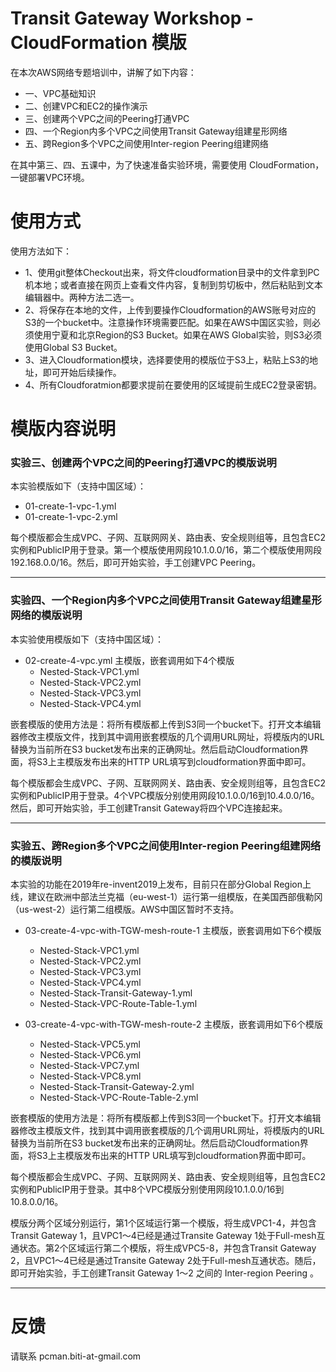 # Transit Gateway Workshop - CloudFormation 模版

在本次AWS网络专题培训中，讲解了如下内容：

- 一、VPC基础知识
- 二、创建VPC和EC2的操作演示
- 三、创建两个VPC之间的Peering打通VPC
- 四、一个Region内多个VPC之间使用Transit Gateway组建星形网络
- 五、跨Region多个VPC之间使用Inter-region Peering组建网络

在其中第三、四、五课中，为了快速准备实验环境，需要使用 CloudFormation，一键部署VPC环境。

# 使用方式

使用方法如下：

- 1、使用git整体Checkout出来，将文件cloudformation目录中的文件拿到PC机本地；或者直接在网页上查看文件内容，复制到剪切板中，然后粘贴到文本编辑器中。两种方法二选一。
- 2、将保存在本地的文件，上传到要操作Cloudformation的AWS账号对应的S3的一个bucket中。注意操作环境需要匹配。如果在AWS中国区实验，则必须使用宁夏和北京Region的S3 Bucket。如果在AWS Global实验，则S3必须使用Global S3 Bucket。
- 3、进入Cloudformation模块，选择要使用的模版位于S3上，粘贴上S3的地址，即可开始后续操作。
- 4、所有Cloudforatmion都要求提前在要使用的区域提前生成EC2登录密钥。

# 模版内容说明

### 实验三、创建两个VPC之间的Peering打通VPC的模版说明

本实验模版如下（支持中国区域）：

- 01-create-1-vpc-1.yml
- 01-create-1-vpc-2.yml

每个模版都会生成VPC、子网、互联网网关、路由表、安全规则组等，且包含EC2实例和PublicIP用于登录。第一个模版使用网段10.1.0.0/16，第二个模版使用网段192.168.0.0/16。然后，即可开始实验，手工创建VPC Peering。

***

### 实验四、一个Region内多个VPC之间使用Transit Gateway组建星形网络的模版说明

本实验使用模版如下（支持中国区域）：

- 02-create-4-vpc.yml 主模版，嵌套调用如下4个模版
  * Nested-Stack-VPC1.yml
  * Nested-Stack-VPC2.yml
  * Nested-Stack-VPC3.yml
  * Nested-Stack-VPC4.yml
  
嵌套模版的使用方法是：将所有模版都上传到S3同一个bucket下。打开文本编辑器修改主模版文件，找到其中调用嵌套模版的几个调用URL网址，将模版内的URL替换为当前所在S3 bucket发布出来的正确网址。然后启动Cloudformation界面，将S3上主模版发布出来的HTTP URL填写到cloudformation界面中即可。

每个模版都会生成VPC、子网、互联网网关、路由表、安全规则组等，且包含EC2实例和PublicIP用于登录。4个VPC模版分别使用网段10.1.0.0/16到10.4.0.0/16。然后，即可开始实验，手工创建Transit Gateway将四个VPC连接起来。

***

### 实验五、跨Region多个VPC之间使用Inter-region Peering组建网络的模版说明

本实验的功能在2019年re-invent2019上发布，目前只在部分Global Region上线，建议在欧洲中部法兰克福（eu-west-1）运行第一组模版，在美国西部俄勒冈（us-west-2）运行第二组模版。AWS中国区暂时不支持。

- 03-create-4-vpc-with-TGW-mesh-route-1 主模版，嵌套调用如下6个模版
  * Nested-Stack-VPC1.yml
  * Nested-Stack-VPC2.yml
  * Nested-Stack-VPC3.yml
  * Nested-Stack-VPC4.yml
  * Nested-Stack-Transit-Gateway-1.yml
  * Nested-Stack-VPC-Route-Table-1.yml

- 03-create-4-vpc-with-TGW-mesh-route-2 主模版，嵌套调用如下6个模版
  * Nested-Stack-VPC5.yml
  * Nested-Stack-VPC6.yml
  * Nested-Stack-VPC7.yml
  * Nested-Stack-VPC8.yml
  * Nested-Stack-Transit-Gateway-2.yml
  * Nested-Stack-VPC-Route-Table-2.yml

嵌套模版的使用方法是：将所有模版都上传到S3同一个bucket下。打开文本编辑器修改主模版文件，找到其中调用嵌套模版的几个调用URL网址，将模版内的URL替换为当前所在S3 bucket发布出来的正确网址。然后启动Cloudformation界面，将S3上主模版发布出来的HTTP URL填写到cloudformation界面中即可。

每个模版都会生成VPC、子网、互联网网关、路由表、安全规则组等，且包含EC2实例和PublicIP用于登录。其中8个VPC模版分别使用网段10.1.0.0/16到10.8.0.0/16。

模版分两个区域分别运行，第1个区域运行第一个模版，将生成VPC1-4，并包含Transit Gateway 1，且VPC1～4已经是通过Transite Gateway 1处于Full-mesh互通状态。第2个区域运行第二个模版，将生成VPC5-8，并包含Transit Gateway 2，且VPC1～4已经是通过Transite Gateway 2处于Full-mesh互通状态。随后，即可开始实验，手工创建Transit Gateway 1～2 之间的 Inter-region Peering 。

***

# 反馈

请联系 pcman.biti-at-gmail.com
